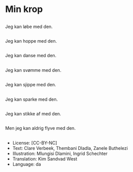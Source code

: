 # Min krop

##
Jeg kan løbe med den.

##
Jeg kan hoppe med den.

##
Jeg kan danse med den.

##
Jeg kan svømme med den.

##
Jeg kan sjippe med den.

##
Jeg kan sparke med den.

##
Jeg kan stikke af med den.

##
Men jeg kan aldrig flyve med den.

##
* License: [CC-BY-NC]
* Text: Clare Verbeek, Thembani Dladla, Zanele Buthelezi
* Illustration: Mlungisi Dlamini, Ingrid Schechter
* Translation: Kim Sandvad West
* Language: da
